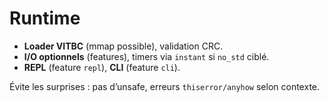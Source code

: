 # Runtime

- **Loader VITBC** (mmap possible), validation CRC.
- **I/O optionnels** (features), timers via `instant` si `no_std` ciblé.
- **REPL** (feature `repl`), **CLI** (feature `cli`).

Évite les surprises : pas d’unsafe, erreurs `thiserror/anyhow` selon contexte.
